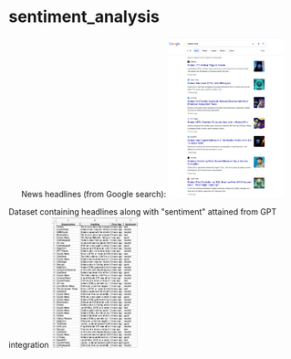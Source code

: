 # sentiment_analysis

<p align="center">
  News headlines (from Google search):
  <img src="https://github.com/AlexBandurin/sentiment_analysis/blob/master/news_headlines.png"  width="40%" height="40%">
  
  Dataset containing headlines along with "sentiment" attained from GPT integration
  <img src="https://github.com/AlexBandurin/sentiment_analysis/blob/master/headlines_excel.png"  width="30%" height="30%">
</p>
